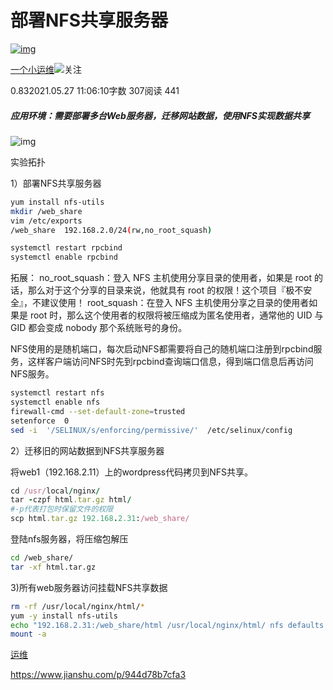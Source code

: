 # 部署NFS共享服务器

[![img](https://upload.jianshu.io/users/upload_avatars/26326118/506d88e8-60f2-47d1-aec0-4c4dcda2c0d4.jpg?imageMogr2/auto-orient/strip|imageView2/1/w/96/h/96/format/webp)](https://www.jianshu.com/u/e13f1873e780)

[一个小运维](https://www.jianshu.com/u/e13f1873e780)[![  ](https://upload.jianshu.io/user_badge/19c2bea4-c7f7-467f-a032-4fed9acbc55d)](https://www.jianshu.com/mobile/creator)关注

0.832021.05.27 11:06:10字数 307阅读 441

##### 应用环境：需要部署多台Web服务器，迁移网站数据，使用NFS实现数据共享

![img](https://upload-images.jianshu.io/upload_images/26326118-c0d0dffa36c1ebc4.png?imageMogr2/auto-orient/strip|imageView2/2/w/521/format/webp)

实验拓扑

1）部署NFS共享服务器



```bash
yum install nfs-utils
mkdir /web_share
vim /etc/exports
/web_share  192.168.2.0/24(rw,no_root_squash)

systemctl restart rpcbind
systemctl enable rpcbind
```

拓展：
no_root_squash：登入 NFS 主机使用分享目录的使用者，如果是 root 的话，那么对于这个分享的目录来说，他就具有 root 的权限！这个项目『极不安全』，不建议使用！
root_squash：在登入 NFS 主机使用分享之目录的使用者如果是 root 时，那么这个使用者的权限将被压缩成为匿名使用者，通常他的 UID 与 GID 都会变成 nobody 那个系统账号的身份。

NFS使用的是随机端口，每次启动NFS都需要将自己的随机端口注册到rpcbind服务，这样客户端访问NFS时先到rpcbind查询端口信息，得到端口信息后再访问NFS服务。



```bash
systemctl restart nfs
systemctl enable nfs
firewall-cmd --set-default-zone=trusted
setenforce  0
sed -i  '/SELINUX/s/enforcing/permissive/'  /etc/selinux/config
```

2）迁移旧的网站数据到NFS共享服务器

将web1（192.168.2.11）上的wordpress代码拷贝到NFS共享。



```ruby
cd /usr/local/nginx/
tar -czpf html.tar.gz html/
#-p代表打包时保留文件的权限
scp html.tar.gz 192.168.2.31:/web_share/
```

登陆nfs服务器，将压缩包解压



```bash
cd /web_share/
tar -xf html.tar.gz
```

3)所有web服务器访问挂载NFS共享数据



```bash
rm -rf /usr/local/nginx/html/*
yum -y install nfs-utils
echo "192.168.2.31:/web_share/html /usr/local/nginx/html/ nfs defaults 0 0" >> /etc/fstab
mount -a
```



[运维](https://www.jianshu.com/nb/50152559)



https://www.jianshu.com/p/944d78b7cfa3